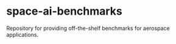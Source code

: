 # space-ai-benchmarks
Repository for providing off-the-shelf benchmarks for aerospace applications.
